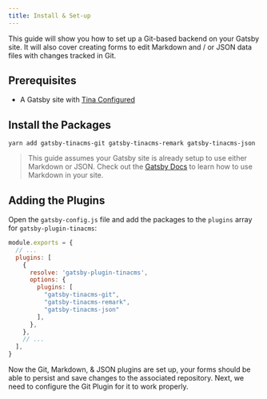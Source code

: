 ```yaml
---
title: Install & Set-up
---
```


This guide will show you how to set up a Git-based backend on your Gatsby site. It will also cover creating forms to edit Markdown and / or JSON data files with changes tracked in Git.

## Prerequisites

- A Gatsby site with [Tina Configured](/guides/gatsby/adding-tina/project-setup)

## Install the Packages

    yarn add gatsby-tinacms-git gatsby-tinacms-remark gatsby-tinacms-json

> This guide assumes your Gatsby site is already setup to use either Markdown or JSON. Check out the [Gatsby Docs](https://www.gatsbyjs.org/docs/adding-markdown-pages/) to learn how to use Markdown in your site.

## Adding the Plugins

Open the `gatsby-config.js` file and add the packages to the `plugins` array for `gatsby-plugin-tinacms`:

```JavaScript
module.exports = {
  // ...
  plugins: [
    {
      resolve: 'gatsby-plugin-tinacms',
      options: {
        plugins: [
          "gatsby-tinacms-git",
          "gatsby-tinacms-remark",
          "gatsby-tinacms-json"
        ],
      },
    },
    // ...
  ],
}
```

Now the Git, Markdown, & JSON plugins are set up, your forms should be able to persist and save changes to the associated repository. Next, we need to configure the Git Plugin for it to work properly.
